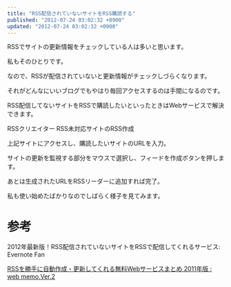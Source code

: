 ```yaml
---
title: "RSS配信されていないサイトをRSS購読する"
published: "2012-07-24 03:02:32 +0900"
updated: "2012-07-24 03:02:32 +0900"
---
```


RSSでサイトの更新情報をチェックしている人は多いと思います。

私もそのひとりです。

なので、RSSが配信されていないと更新情報がチェックしづらくなります。

それがどんなにいいブログでもやはり毎回アクセスするのは手間になるのです。

RSS配信してないサイトをRSSで購読したいといったときはWebサービスで解決できます。

  RSSクリエイター RSS未対応サイトのRSS作成

上記サイトにアクセスし、購読したいサイトのURLを入力。

サイトの更新を監視する部分をマウスで選択し、フィードを作成ボタンを押します。

あとは生成されたURLをRSSリーダーに追加すれば完了。

私も使い始めたばかりなのでしばらく様子を見てみます。

# 参考

  2012年最新版！RSS配信されていないサイトをRSSで配信してくれるサービス: Evernote Fan

  [RSSを勝手に自動作成・更新してくれる無料Webサービスまとめ 2011年版 : web memo.Ver.2](http://128bit.blog41.fc2.com/blog-entry-272.html)

